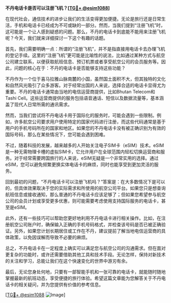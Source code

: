 **不丹电话卡是否可以注册飞机？[[TG💪+ @esim1088](https://t.me/s/esim1088)]**

在现代社会，通信技术的进步让我们的生活变得更加便捷。无论是旅行还是日常生活，手机和电话卡已经成为不可或缺的一部分。然而，当我们提到“注册飞机”时，这可能是一个让人感到疑惑的问题。那么，不丹的电话卡到底能不能用来注册飞机呢？今天，我们就来详细探讨一下这个有趣的话题。

首先，我们需要明确一点：所谓的“注册飞机”，并不是指直接用电话卡去办理飞机的登记手续。这里的“注册飞机”更可能是比喻性的说法，比如通过某种方式与航空公司建立联系，以便获取航班信息、预订机票或者享受航空公司的会员服务等。因此，问题的核心在于：不丹的电话卡是否能够支持这些功能？

不丹作为一个位于喜马拉雅山脉南麓的小国，虽然国土面积不大，但其独特的文化和自然风光吸引了众多游客。对于经常出国的人来说，选择合适的电话卡显得尤为重要。不丹的电话卡通常由当地的电信运营商提供，比如Bhutan Telecom和Tashi Cell。这些运营商提供的服务包括语音通话、短信以及数据流量等，基本涵盖了现代人日常所需的通讯需求。

然而，当我们尝试将不丹电话卡用于国际化的服务时，可能会遇到一些限制。例如，许多航空公司要求用户使用特定的国家代码进行注册，而这些代码通常是基于用户的手机号码所在的国家和地区。如果您的不丹电话卡没有被正确识别为有效的国际号码，那么在某些情况下，您可能会遇到困难。

不过，随着科技的发展，越来越多的人开始关注电子SIM卡（eSIM）技术。eSIM是一种无需物理卡槽的虚拟SIM卡，它允许用户在全球范围内轻松切换运营商和服务。对于经常需要跨国旅行的人来说，eSIM无疑是一个非常实用的选择。通过eSIM，您可以避免频繁更换实体电话卡的麻烦，同时也能享受到更加灵活的服务。

回到最初的问题，“不丹电话卡可以注册飞机吗？”答案是：在大多数情况下是可以的，但具体效果取决于您的实际需求和所使用的航空公司平台。如果您只是想查询航班信息或接收通知，那么普通的不丹电话卡应该足够了；但如果您希望参与航空公司的会员计划或享受更多优惠，则可能需要考虑使用支持国际服务的电话卡，甚至是eSIM。

此外，还有一些技巧可以帮助您更好地利用不丹电话卡进行相关操作。比如，在注册航空公司账户时，确保输入正确的手机号码格式，并检查该号码是否已被正确验证。另外，如果您计划长期居住或工作在不丹，建议提前了解当地电信运营商的具体政策，以免因误解而导致不必要的麻烦。

总之，不丹电话卡在一定程度上确实可以满足您与航空公司的沟通需求。但在面对更复杂的功能时，或许还需要借助其他工具和技术手段。无论怎样，保持对新技术的关注和学习，总能让我们在这个快速变化的世界中游刃有余。

最后，无论您身处何地，只要有一部智能手机和一张可靠的电话卡，就能随时随地掌握最新的航班动态，享受便捷的旅行体验。希望这篇文章能为您解答关于不丹电话卡的相关疑问，并为您提供有价值的参考信息。

[[TG💪+ @esim1088](https://t.me/s/esim1088) ![Image](https://i.postimg.cc/4NQfJmqS/Snipaste-2025-05-13-00-14-12.png)]